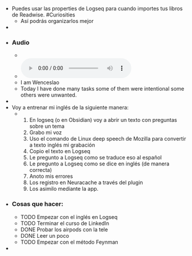 - Puedes usar las properties de Logseq para cuando importes tus libros de Readwise. #Curiosities
	- Así podrás organizarlos mejor
-
- ### Audio
	-
	- ![2022-08-11-17-02-52.mp3](../assets/2022-08-11-17-02-52.mp3)
	- I am Wenceslao
	- Today I have done many tasks some of them were intentional some others were unwanted.
-
- Voy a entrenar mi inglés de la siguiente manera:
	- 1. En logseq (o en Obsidian) voy a abrir un texto con preguntas sobre un tema 
	  2. Grabo mi voz
	  3. Uso el comando de Linux deep speech de Mozilla para convertir a texto inglés mi grabación 
	  4. Copio el texto en Logseq 
	  5. Le pregunto a Logseq como se traduce eso al español 
	  6. Le pregunto a Logseq como se dice en inglés (de manera correcta)
	  7. Anoto mis errores 
	  8. Los registro en Neuracache a través del plugin 
	  9. Los asimilo mediante la app.
- ### Cosas que hacer:
	- TODO Empezar con el inglés en Logseq
	- TODO Terminar el curso de LinkedIn
	- DONE Probar los airpods con la tele
	- DONE Leer un poco
	- TODO Empezar con el método Feynman
-